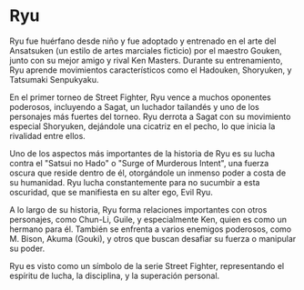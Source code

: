 # Ryu

Ryu fue huérfano desde niño y fue adoptado y entrenado en el arte del Ansatsuken (un estilo de artes marciales ficticio) por el maestro Gouken, junto con su mejor amigo y rival Ken Masters. Durante su entrenamiento, Ryu aprende movimientos característicos como el Hadouken, Shoryuken, y Tatsumaki Senpukyaku.

En el primer torneo de Street Fighter, Ryu vence a muchos oponentes poderosos, incluyendo a Sagat, un luchador tailandés y uno de los personajes más fuertes del torneo. Ryu derrota a Sagat con su movimiento especial Shoryuken, dejándole una cicatriz en el pecho, lo que inicia la rivalidad entre ellos.

Uno de los aspectos más importantes de la historia de Ryu es su lucha contra el "Satsui no Hado" o "Surge of Murderous Intent", una fuerza oscura que reside dentro de él, otorgándole un inmenso poder a costa de su humanidad. Ryu lucha constantemente para no sucumbir a esta oscuridad, que se manifiesta en su alter ego, Evil Ryu.

A lo largo de su historia, Ryu forma relaciones importantes con otros personajes, como Chun-Li, Guile, y especialmente Ken, quien es como un hermano para él. También se enfrenta a varios enemigos poderosos, como M. Bison, Akuma (Gouki), y otros que buscan desafiar su fuerza o manipular su poder.

Ryu es visto como un símbolo de la serie Street Fighter, representando el espíritu de lucha, la disciplina, y la superación personal.
